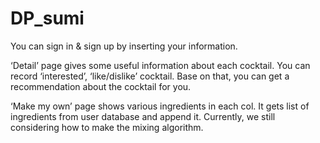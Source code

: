 # DP_sumi

You can sign in & sign up by inserting your information.

‘Detail’ page gives some useful information about each cocktail. You can record ‘interested’, ‘like/dislike’ cocktail. Base on that, you can get a recommendation about the cocktail for you.

‘Make my own’ page shows various ingredients in each col. It gets list of ingredients from user database and append it. Currently, we still considering how to make the mixing algorithm.
